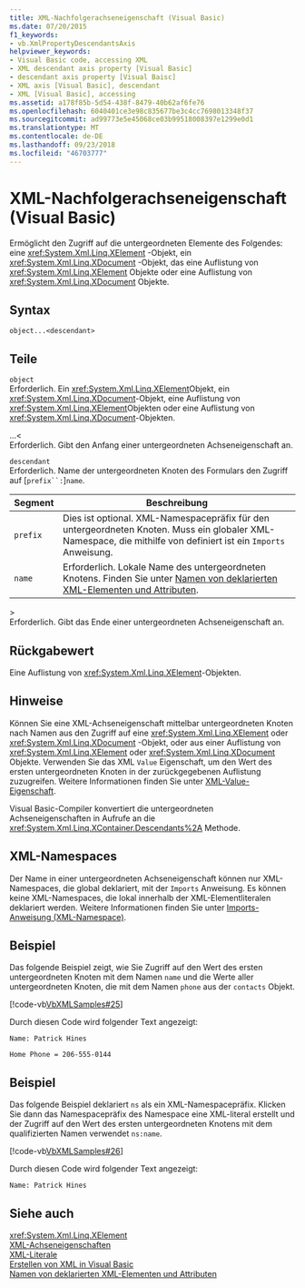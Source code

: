 ```yaml
---
title: XML-Nachfolgerachseneigenschaft (Visual Basic)
ms.date: 07/20/2015
f1_keywords:
- vb.XmlPropertyDescendantsAxis
helpviewer_keywords:
- Visual Basic code, accessing XML
- XML descendant axis property [Visual Basic]
- descendant axis property [Visual Baisc]
- XML axis [Visual Basic], descendant
- XML [Visual Basic], accessing
ms.assetid: a178f85b-5d54-438f-8479-40b62af6fe76
ms.openlocfilehash: 6040401ce3e98c835677be3c4cc7698013348f37
ms.sourcegitcommit: ad99773e5e45068ce03b99518008397e1299e0d1
ms.translationtype: MT
ms.contentlocale: de-DE
ms.lasthandoff: 09/23/2018
ms.locfileid: "46703777"
---
```

# <a name="xml-descendant-axis-property-visual-basic"></a>XML-Nachfolgerachseneigenschaft (Visual Basic)
Ermöglicht den Zugriff auf die untergeordneten Elemente des Folgendes: eine <xref:System.Xml.Linq.XElement> -Objekt, ein <xref:System.Xml.Linq.XDocument> -Objekt, das eine Auflistung von <xref:System.Xml.Linq.XElement> Objekte oder eine Auflistung von <xref:System.Xml.Linq.XDocument> Objekte.  
  
## <a name="syntax"></a>Syntax  
  
```  
object...<descendant>  
```  
  
## <a name="parts"></a>Teile  
 `object`  
 Erforderlich. Ein <xref:System.Xml.Linq.XElement>Objekt, ein <xref:System.Xml.Linq.XDocument>-Objekt, eine Auflistung von <xref:System.Xml.Linq.XElement>Objekten oder eine Auflistung von <xref:System.Xml.Linq.XDocument>-Objekten.  
  
 ...<  
 Erforderlich. Gibt den Anfang einer untergeordneten Achseneigenschaft an.  
  
 `descendant`  
 Erforderlich. Name der untergeordneten Knoten des Formulars den Zugriff auf [`prefix``:`]`name`.  
  
|Segment|Beschreibung|  
|----------|-----------------|  
|`prefix`|Dies ist optional. XML-Namespacepräfix für den untergeordneten Knoten. Muss ein globaler XML-Namespace, die mithilfe von definiert ist ein `Imports` Anweisung.|  
|`name`|Erforderlich. Lokale Name des untergeordneten Knotens. Finden Sie unter [Namen von deklarierten XML-Elementen und Attributen](../../../visual-basic/programming-guide/language-features/xml/names-of-declared-xml-elements-and-attributes.md).|  
  
 \>  
 Erforderlich. Gibt das Ende einer untergeordneten Achseneigenschaft an.  
  
## <a name="return-value"></a>Rückgabewert  
 Eine Auflistung von <xref:System.Xml.Linq.XElement>-Objekten.  
  
## <a name="remarks"></a>Hinweise  
 Können Sie eine XML-Achseneigenschaft mittelbar untergeordneten Knoten nach Namen aus den Zugriff auf eine <xref:System.Xml.Linq.XElement> oder <xref:System.Xml.Linq.XDocument> -Objekt, oder aus einer Auflistung von <xref:System.Xml.Linq.XElement> oder <xref:System.Xml.Linq.XDocument> Objekte. Verwenden Sie das XML `Value` Eigenschaft, um den Wert des ersten untergeordneten Knoten in der zurückgegebenen Auflistung zuzugreifen. Weitere Informationen finden Sie unter [XML-Value-Eigenschaft](../../../visual-basic/language-reference/xml-axis/xml-value-property.md).  
  
 Visual Basic-Compiler konvertiert die untergeordneten Achseneigenschaften in Aufrufe an die <xref:System.Xml.Linq.XContainer.Descendants%2A> Methode.  
  
## <a name="xml-namespaces"></a>XML-Namespaces  
 Der Name in einer untergeordneten Achseneigenschaft können nur XML-Namespaces, die global deklariert, mit der `Imports` Anweisung. Es können keine XML-Namespaces, die lokal innerhalb der XML-Elementliteralen deklariert werden. Weitere Informationen finden Sie unter [Imports-Anweisung (XML-Namespace)](../../../visual-basic/language-reference/statements/imports-statement-xml-namespace.md).  
  
## <a name="example"></a>Beispiel  
 Das folgende Beispiel zeigt, wie Sie Zugriff auf den Wert des ersten untergeordneten Knoten mit dem Namen `name` und die Werte aller untergeordneten Knoten, die mit dem Namen `phone` aus der `contacts` Objekt.  
  
 [!code-vb[VbXMLSamples#25](../../../visual-basic/language-reference/operators/codesnippet/VisualBasic/xml-descendant-axis-property_1.vb)]  
  
 Durch diesen Code wird folgender Text angezeigt:  
  
 `Name: Patrick Hines`  
  
 `Home Phone = 206-555-0144`  
  
## <a name="example"></a>Beispiel  
 Das folgende Beispiel deklariert `ns` als ein XML-Namespacepräfix. Klicken Sie dann das Namespacepräfix des Namespace eine XML-literal erstellt und der Zugriff auf den Wert des ersten untergeordneten Knotens mit dem qualifizierten Namen verwendet `ns:name`.  
  
 [!code-vb[VbXMLSamples#26](../../../visual-basic/language-reference/operators/codesnippet/VisualBasic/xml-descendant-axis-property_2.vb)]  
  
 Durch diesen Code wird folgender Text angezeigt:  
  
 `Name: Patrick Hines`  
  
## <a name="see-also"></a>Siehe auch  
 <xref:System.Xml.Linq.XElement>  
 [XML-Achseneigenschaften](../../../visual-basic/language-reference/xml-axis/index.md)  
 [XML-Literale](../../../visual-basic/language-reference/xml-literals/index.md)  
 [Erstellen von XML in Visual Basic](../../../visual-basic/programming-guide/language-features/xml/creating-xml.md)  
 [Namen von deklarierten XML-Elementen und Attributen](../../../visual-basic/programming-guide/language-features/xml/names-of-declared-xml-elements-and-attributes.md)
